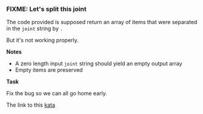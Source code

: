 ### FIXME: Let's split this joint

The code provided is supposed return an array of items that were separated in the `joint` string by `.`

But it's not working properly.

**Notes** 
* A zero length input `joint` string should yield an empty output array  
* Empty items are preserved  

**Task**  

Fix the bug so we can all go home early.  

The link to this [kata](https://www.codewars.com/kata/fixme-lets-split-this-joint/java)
